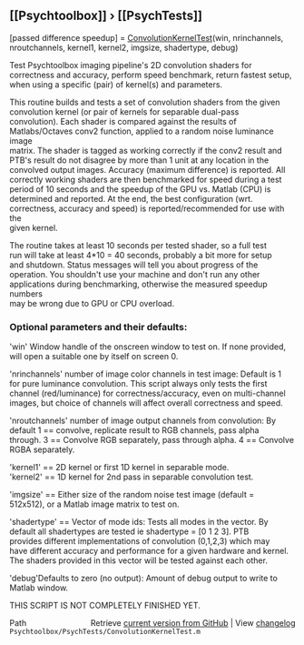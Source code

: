 ## [[Psychtoolbox]] &#8250; [[PsychTests]]

[passed difference speedup] = [ConvolutionKernelTest](ConvolutionKernelTest)(win, nrinchannels, nroutchannels, kernel1, kernel2, imgsize, shadertype, debug)  
  
Test Psychtoolbox imaging pipeline's 2D convolution shaders for  
correctness and accuracy, perform speed benchmark, return fastest setup,  
when using a specific (pair) of kernel(s) and parameters.  
  
This routine builds and tests a set of convolution shaders from the given  
convolution kernel (or pair of kernels for separable dual-pass  
convolution). Each shader is compared against the results of  
Matlabs/Octaves conv2 function, applied to a random noise luminance image  
matrix. The shader is tagged as working correctly if the conv2 result and  
PTB's result do not disagree by more than 1 unit at any location in the  
convolved output images. Accuracy (maximum difference) is reported. All  
correctly working shaders are then benchmarked for speed during a test  
period of 10 seconds and the speedup of the GPU vs. Matlab (CPU) is  
determined and reported. At the end, the best configuration (wrt.  
correctness, accuracy and speed) is reported/recommended for use with the  
given kernel.  
  
The routine takes at least 10 seconds per tested shader, so a full test  
run will take at least 4\*10 = 40 seconds, probably a bit more for setup  
and shutdown. Status messages will tell you about progress of the  
operation. You shouldn't use your machine and don't run any other  
applications during benchmarking, otherwise the measured speedup numbers  
may be wrong due to GPU or CPU overload.  
  
### Optional parameters and their defaults:  
  
'win' Window handle of the onscreen window to test on. If none provided,  
will open a suitable one by itself on screen 0.  
  
'nrinchannels' number of image color channels in test image: Default is 1  
for pure luminance convolution. This script always only tests the first  
channel (red/luminance) for correctness/accuracy, even on multi-channel  
images, but choice of channels will affect overall correctness and speed.  
  
'nroutchannels' number of image output channels from convolution: By  
default 1 == convolve, replicate result to RGB channels, pass alpha  
through. 3 == Convolve RGB separately, pass through alpha. 4 == Convolve  
RGBA separately.  
  
'kernel1' == 2D kernel or first 1D kernel in separable mode.  
'kernel2' == 1D kernel for 2nd pass in separable convolution test.  
  
'imgsize' == Either size of the random noise test image (default =  
512x512), or a Matlab image matrix to test on.  
  
'shadertype' == Vector of mode ids: Tests all modes in the vector. By  
default all shadertypes are tested ie shadertype = [0 1 2 3]. PTB  
provides different implementations of convolution (0,1,2,3) which may  
have different accuracy and performance for a given hardware and kernel.  
The shaders provided in this vector will be tested against each other.  
  
'debug'Defaults to zero (no output): Amount of debug output to write to  
Matlab window.  
  
THIS SCRIPT IS NOT COMPLETELY FINISHED YET.  




<div class="code_header" style="text-align:right;">
  <span style="float:left;">Path&nbsp;&nbsp;</span> <span class="counter">Retrieve <a href=
  "https://raw.github.com/Psychtoolbox-3/Psychtoolbox-3/beta/Psychtoolbox/PsychTests/ConvolutionKernelTest.m">current version from GitHub</a> | View <a href=
  "https://github.com/Psychtoolbox-3/Psychtoolbox-3/commits/beta/Psychtoolbox/PsychTests/ConvolutionKernelTest.m">changelog</a></span>
</div>
<div class="code">
  <code>Psychtoolbox/PsychTests/ConvolutionKernelTest.m</code>
</div>

